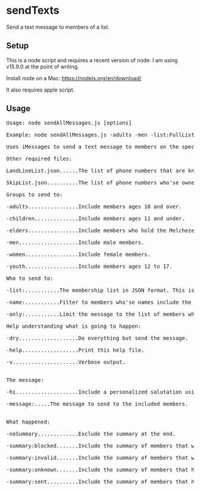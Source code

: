 # sendTexts
Send a text message to members of a list.

## Setup
This is a node script and requires a recent version of node.  I am using v15.9.0 at the point of writing.  

Install node on a Mac: https://nodejs.org/en/download/

It also requires apple script.

## Usage
<pre>
Usage: node sendAllMessages.js [options]

Example: node sendAllMessages.js -adults -men -list:FullList.json -hi -message:"hey, any update on your ministering?" -dry

Uses iMessages to send a text message to members on the specified list.

Other required files:

LandLineList.json......The list of phone numbers that are known to be unable to recieve text messages.

SkipList.json..........The list of phone numbers who'se owners have asked to not recieve any more messages.

Groups to send to:

-adults................Include members ages 18 and over.

-children..............Include members ages 11 and under.

-elders................Include members who hold the Melchezedek Priesthood.

-men...................Include male members.

-women.................Include female members.

-youth.................Include members ages 12 to 17.

Who to send to:

-list:<file>...........The membership list in JSON format. This is required.

-name:<name>...........Filter to members who'se names include the given substring.

-only:<list>...........Limit the message to the list of members who'se names appear in <list>.  Format is a JSON array of strings.  The entries must match the member's preferred name.

Help understanding what is going to happen:

-dry...................Do everything but send the message.

-help..................Print this help file.

-v.....................Verbose output.


The message:

-hi....................Include a personalized salutation using the member's first name, such as: "Hi Fred --".

-message:<message>.....The message to send to the included members.  Be sure to put double quotes around a message that includes spaces.


What happened:

-noSummary.............Exclude the summary at the end.

-summary:blocked.......Include the summary of members that were excluded because their number is in ./SkipList.json

-summary:invalid.......Include the summary of members that were excluded because their number is in ./LandLineList.json

-summary:unknown.......Include the summary of members that had no valid phone number in the list.

-summary:sent..........Include the summary of members that had a message sent to them.
</pre>
